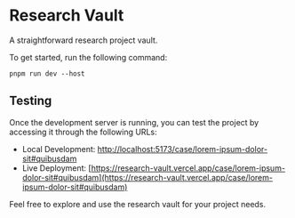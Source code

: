 # Research Vault

A straightforward research project vault.

To get started, run the following command:

```shell
pnpm run dev --host
```

## Testing

Once the development server is running, you can test the project by accessing it
through the following URLs:

- Local Development:
  [http://localhost:5173/case/lorem-ipsum-dolor-sit#quibusdam](http://localhost:5173/case/lorem-ipsum-dolor-sit#quibusdam)
- Live Deployment:
  [https://research-vault.vercel.app/case/lorem-ipsum-dolor-sit#quibusdam](https://research-vault.vercel.app/case/lorem-ipsum-dolor-sit#quibusdam)

Feel free to explore and use the research vault for your project needs.
